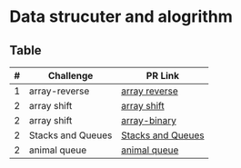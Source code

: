 # Data strucuter and alogrithm





## Table

|#|Challenge|PR Link|
|----|-----|-------|
|1|array-reverse|[array reverse](reverse-array/readme.md)|
|2|array shift|[array shift](array-insert-shift/readme.md)|
|2|array shift|[array-binary](array-insert-shift/readme.md)|
|2|Stacks and Queues|[Stacks and Queues](stack_and_queue/readme.md)|
|2|animal queue|[animal queue](stack_queue_animal_shelter/README.md)|
